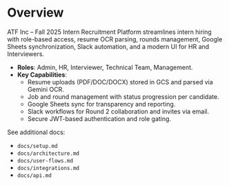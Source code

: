 # Overview

ATF Inc – Fall 2025 Intern Recruitment Platform streamlines intern hiring with role-based access, resume OCR parsing, rounds management, Google Sheets synchronization, Slack automation, and a modern UI for HR and Interviewers.

- **Roles**: Admin, HR, Interviewer, Technical Team, Management.
- **Key Capabilities**:
  - Resume uploads (PDF/DOC/DOCX) stored in GCS and parsed via Gemini OCR.
  - Job and round management with status progression per candidate.
  - Google Sheets sync for transparency and reporting.
  - Slack workflows for Round 2 collaboration and invites via email.
  - Secure JWT-based authentication and role gating.

See additional docs:
- `docs/setup.md`
- `docs/architecture.md`
- `docs/user-flows.md`
- `docs/integrations.md`
- `docs/api.md`
